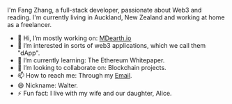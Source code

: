 I'm Fang Zhang, a full-stack developer, passionate about Web3 and reading. I'm currently living in Auckland, New Zealand and working at home as a freelancer.

- 👋 Hi, I’m mostly working on: [MDearth.io](https://mdearth.io)
- 👀 I’m interested in sorts of web3 applications, which we call them "dApp".
- 🌱 I’m currently learning: The Ethereum Whitepaper.
- 💞️ I’m looking to collaborate on: Blockchain projects.
- 📫 How to reach me: Through my [Email](walter.zhangfang@gmail.com).
- 😄 Nickname: Walter.
- ⚡ Fun fact: I live with my wife and our daughter, Alice.


